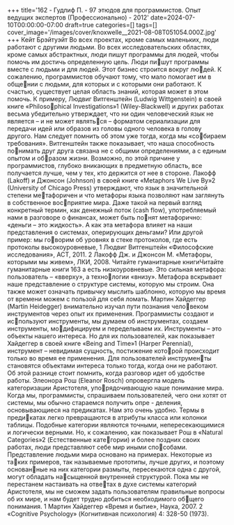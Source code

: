 +++
title='162 - Гудлиф П. - 97 этюдов для программистов. Опыт ведущих экспертов (Профессионально) - 2012'
date=2024-07-10T00:00:00-07:00
draft=true
categories=[]
tags=[]
cover_image='/images/cover/knoxwelle__2021-08-08T051054.000Z.jpg'
+++
Кейт Брэйтуэйт
Во всех про­ек­тах, кро­ме са­мых ма­лень­ких, люди работают с другими людьми. 
Во всех исследовательских областях, кроме самых абстрактных, люди пишут 
программы для людей, чтобы помочь им достичь определенную цель. Люди пишут программы вместе с людьми и для людей. Этот бизнес строится вокруг людей. К сожалению, программистов обучают тому, что мало помогает им в общении с людьми, для которых и с которыми они работают. К счастью, существует 
целая область знаний, которая может в этом помочь. 
К примеру, Людвиг Витгенштейн (Ludwig Wittgenstein) в своей книге «Philosophical Investigations»1 (Wiley-Blackwell) и других работах весьма убедительно 
утверждает, что ни один человеческий язык не является – и не может являться – форматом сериализации для передачи идей или образов из головы одного 
человека в голову другого. Нам следует помнить об этом уже тогда, когда мы «собираем требования». Витгенштейн также показывает, что наша способность понимать друг друга связана не с общими определениями, а с единым опытом и образом жизни. Возможно, по этой причине у программистов, глубоко вникающих 
в предметную область, все получается лучше, чем у тех, кто держится от нее 
в стороне.
Лакофф (Lakoff) и Джонсон (Johnson) в своей книге «Metaphors We Live By»2 
(University of Chicago Press) утверждают, что язык в значительной степени метафоричен и что метафоры языка позволяют нам заглянуть в собственное восприятие мира. Даже такой на первый взгляд конкретный термин, как денежный
поток (cash flow), употребляемый нами в разговоре о финансах, может быть понят метафорично: «деньги – это жидкость». А как эта метафора влияет на наши 
представления о системах, оперирующих деньгами? Или другой пример: мы говорим об уровнях в стеке протоколов, где есть протоколы высокоуровневые, 
1 Людвиг Витгенштейн «Философские исследования», АСТ, 2011.
2 Лакофф Дж. и Джонсон М. «Метафоры, которыми мы живем», ЛКИ, 2008.
Читайте гуманитарные книгиЧитайте гуманитарные книги 163
а есть низкоуровневые. Это сильная метафора: пользователь – «вверху», а технологии «внизу». Метафора вскрывает наше представление о структуре системы, 
которую мы строим. Она также может означать привычку мыслить шаблонно, 
которую мы время от времени можем с пользой для себя ломать.
Мартин Хайдеггер (Martin Heidegger) внимательно изучал пути познания человеком инструментов через опыт их применения. Программисты создают и используют инструменты, мы думаем об инструментах, создаем инструменты, модифицируем и переделываем их. Инструменты – это объекты нашего интереса. 
Но для их пользователей, как показывает Хайдеггер в своей книге «Being and 
Time»1 (Harper Perennial), инструмент – невидимая сущность, постижение которой происходит только во время ее применения. Для пользователей инструменты становятся объектами интереса только тогда, когда они не работают. Об этой 
разнице стоит помнить, когда разговор идет об удобстве работы.
Элеонора Рош (Eleanor Rosch) опровергла модель категоризации Аристотеля, упорядочивающую наше понимание мира. Когда мы, программисты, спрашиваем 
пользователей, чего они хотят от системы, мы обычно стараемся получить опре -
деления, основывающиеся на предикатах. Нам это очень удобно. Термы в предикатах легко превращаются в атрибуты класса или колонки таблицы. Подобные 
категории являются точными, непересекающимися и логически верными. Но, 
к сожалению, как показывает Рош в «Natural Categories»2 (Естественные категории) и более поздних своих работах, люди представляют себе мир иными способами. Представление людьми мира основано на примерах. Некоторые из таких примеров, так называемые прототипы, лучше других, и поэтому основанные на них категории размыты, пересекаются одна с другой, могут обладать насыщенной внутренней структурой. Пока мы не перестанем настаивать на ответах в духе системы категорий Аристотеля, мы не сможем задать пользователям 
правильные вопросы об их мире, и нам будет трудно добиться необходимого общего понимания.
1 Мартин Хайдеггер «Время и бытие», Наука, 2007.
2 «Cognitive Psychology» (Когнитивная психология) 4: 328-50 (1973).